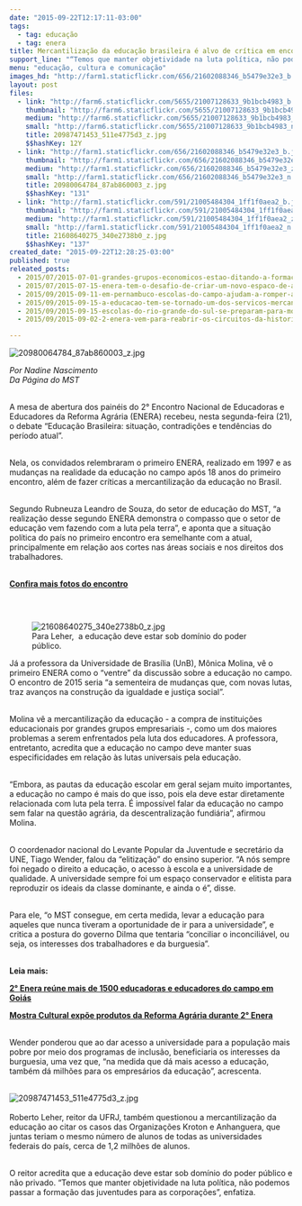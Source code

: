 ```yaml
---
date: "2015-09-22T12:17:11-03:00"
tags:
  - tag: educação
  - tag: enera
title: Mercantilização da educação brasileira é alvo de crítica em encontro de educadores
support_line: "“Temos que manter objetividade na luta política, não podemos passar a formação das juventudes para as corporações”, afirma o reitor da UFRJ, Roberto Leher."
menu: "educação, cultura e comunicação"
images_hd: "http://farm1.staticflickr.com/656/21602088346_b5479e32e3_b.jpg"
layout: post
files:
  - link: "http://farm6.staticflickr.com/5655/21007128633_9b1bcb4983_b.jpg"
    thumbnail: "http://farm6.staticflickr.com/5655/21007128633_9b1bcb4983_t.jpg"
    medium: "http://farm6.staticflickr.com/5655/21007128633_9b1bcb4983_z.jpg"
    small: "http://farm6.staticflickr.com/5655/21007128633_9b1bcb4983_n.jpg"
    title: 20987471453_511e4775d3_z.jpg
    $$hashKey: 12Y
  - link: "http://farm1.staticflickr.com/656/21602088346_b5479e32e3_b.jpg"
    thumbnail: "http://farm1.staticflickr.com/656/21602088346_b5479e32e3_t.jpg"
    medium: "http://farm1.staticflickr.com/656/21602088346_b5479e32e3_z.jpg"
    small: "http://farm1.staticflickr.com/656/21602088346_b5479e32e3_n.jpg"
    title: 20980064784_87ab860003_z.jpg
    $$hashKey: "131"
  - link: "http://farm1.staticflickr.com/591/21005484304_1ff1f0aea2_b.jpg"
    thumbnail: "http://farm1.staticflickr.com/591/21005484304_1ff1f0aea2_t.jpg"
    medium: "http://farm1.staticflickr.com/591/21005484304_1ff1f0aea2_z.jpg"
    small: "http://farm1.staticflickr.com/591/21005484304_1ff1f0aea2_n.jpg"
    title: 21608640275_340e2738b0_z.jpg
    $$hashKey: "137"
created_date: "2015-09-22T12:28:25-03:00"
published: true
releated_posts:
  - 2015/07/2015-07-01-grandes-grupos-economicos-estao-ditando-a-formacao-de-criancas-e-jovens-brasileiros.md
  - 2015/07/2015-07-15-enera-tem-o-desafio-de-criar-um-novo-espaco-de-articulacao-entre-os-trabalhadores-da-educacao.md
  - 2015/09/2015-09-11-em-pernambuco-escolas-do-campo-ajudam-a-romper-a-cerca-da-exclusao-escolar.md
  - 2015/09/2015-09-15-a-educacao-tem-se-tornado-um-dos-servicos-mercantis-mais-lucrativos-afirma-professor-da-uerj.md
  - 2015/09/2015-09-15-escolas-do-rio-grande-do-sul-se-preparam-para-mostrar-experiencias-no-2-enera.md
  - 2015/09/2015-09-02-2-enera-vem-para-reabrir-os-circuitos-da-historia-da-educacao-do-campo.md

---
```

<p><img alt="20980064784_87ab860003_z.jpg" src="http://farm1.staticflickr.com/656/21602088346_b5479e32e3_b.jpg" /></p>

<p><em>Por Nadine Nascimento<br />
Da P&aacute;gina do MST</em></p>

<p><br />
A mesa de abertura dos pain&eacute;is do 2&deg; Encontro Nacional de Educadoras e Educadores da Reforma Agr&aacute;ria (ENERA) recebeu, nesta segunda-feira (21), o debate &ldquo;Educa&ccedil;&atilde;o Brasileira: situa&ccedil;&atilde;o, contradi&ccedil;&otilde;es e tend&ecirc;ncias do per&iacute;odo atual&rdquo;.&nbsp;</p>

<p><br />
Nela, os convidados relembraram o primeiro ENERA, realizado em 1997 e as mudan&ccedil;as na realidade da educa&ccedil;&atilde;o no campo ap&oacute;s 18 anos do primeiro encontro, al&eacute;m de fazer cr&iacute;ticas a mercantiliza&ccedil;&atilde;o da educa&ccedil;&atilde;o no Brasil.</p>

<p><br />
Segundo Rubneuza Leandro de Souza, do setor de educa&ccedil;&atilde;o do MST, &ldquo;a realiza&ccedil;&atilde;o desse segundo ENERA demonstra o compasso que o setor de educa&ccedil;&atilde;o vem fazendo com a luta pela terra&rdquo;, e aponta que a situa&ccedil;&atilde;o pol&iacute;tica do pa&iacute;s no primeiro encontro era semelhante com a atual, principalmente em rela&ccedil;&atilde;o aos cortes nas &aacute;reas sociais e nos direitos dos trabalhadores.</p>

<p><br />
<strong><a href="https://www.flickr.com/photos/mstoficial/albums/72157658505211339/with/20987471453/" target="_blank">Confira mais fotos do encontro</a></strong></p>

<p>&nbsp;</p>

<figure class="image" style="float:right"><img alt="21608640275_340e2738b0_z.jpg" src="http://farm1.staticflickr.com/591/21005484304_1ff1f0aea2_b.jpg" />
<figcaption>Para Leher,&nbsp;&nbsp;a educa&ccedil;&atilde;o deve estar sob dom&iacute;nio do poder p&uacute;blico.</figcaption>
</figure>

<p>J&aacute; a professora da Universidade de Bras&iacute;lia (UnB), M&ocirc;nica Molina, v&ecirc; o primeiro ENERA como o &ldquo;ventre&rdquo; da discuss&atilde;o sobre a educa&ccedil;&atilde;o no campo. O encontro de 2015 seria &ldquo;a sementeira de mudan&ccedil;as que, com novas lutas, traz avan&ccedil;os na constru&ccedil;&atilde;o da igualdade e justi&ccedil;a social&rdquo;.</p>

<p><br />
Molina v&ecirc; a mercantiliza&ccedil;&atilde;o da educa&ccedil;&atilde;o - a compra de institui&ccedil;&otilde;es educacionais por grandes grupos empresariais -, como um dos maiores problemas a serem enfrentados pela luta dos educadores. A professora, entretanto, acredita que a educa&ccedil;&atilde;o no campo deve manter suas especificidades em rela&ccedil;&atilde;o &agrave;s lutas universais pela educa&ccedil;&atilde;o.</p>

<p><br />
&ldquo;Embora, as pautas da educa&ccedil;&atilde;o escolar em geral sejam muito importantes, a educa&ccedil;&atilde;o no campo &eacute; mais do que isso, pois ela deve estar diretamente relacionada com luta pela terra. &Eacute; imposs&iacute;vel falar da educa&ccedil;&atilde;o no campo sem falar na quest&atilde;o agr&aacute;ria, da descentraliza&ccedil;&atilde;o fundi&aacute;ria&rdquo;, afirmou Molina.</p>

<p><br />
O coordenador nacional do Levante Popular da Juventude e secret&aacute;rio da UNE, Tiago Wender, falou da &ldquo;elitiza&ccedil;&atilde;o&rdquo; do ensino superior. &ldquo;A n&oacute;s sempre foi negado o direito a educa&ccedil;&atilde;o, o acesso &agrave; escola e a universidade de qualidade. A universidade sempre foi um espa&ccedil;o conservador e elitista para reproduzir os ideais da classe dominante, e ainda o &eacute;&rdquo;, disse.</p>

<p><br />
Para ele, &ldquo;o MST consegue, em certa medida, levar a educa&ccedil;&atilde;o para aqueles que nunca tiveram a oportunidade de ir para a universidade&rdquo;, e critica a postura do governo Dilma que tentaria &ldquo;conciliar o inconcili&aacute;vel, ou seja, os interesses dos trabalhadores e da burguesia&rdquo;.</p>

<p><br />
<strong>Leia mais:</strong></p>

<p><strong><a href="http://www.mst.org.br/2015/09/21/abertura-2-enenra-construimos-a-ideia-de-que-a-libertacao-depende-do-povo-controlar-em-primeiro-lugar-o-conhecimento.html">2&deg; Enera re&uacute;ne mais de 1500 educadoras e educadores do campo em Goi&aacute;s</a></strong></p>

<p><strong><a href="http://www.mst.org.br/2015/09/21/mostra-cultural-expoe-produtos-da-reforma-agraria-durante-2-enera.html">Mostra Cultural exp&otilde;e produtos da Reforma Agr&aacute;ria durante 2&deg; Enera</a></strong></p>

<p><br />
Wender ponderou que ao dar acesso a universidade para a popula&ccedil;&atilde;o mais pobre por meio dos programas de inclus&atilde;o, beneficiaria os interesses da burguesia, uma vez que, &ldquo;na medida que d&aacute; mais acesso a educa&ccedil;&atilde;o, tamb&eacute;m d&aacute; milh&otilde;es para os empres&aacute;rios da educa&ccedil;&atilde;o&rdquo;, acrescenta.<br />
&nbsp;</p>

<p><img alt="20987471453_511e4775d3_z.jpg" src="http://farm6.staticflickr.com/5655/21007128633_9b1bcb4983_b.jpg" /><br />
<br />
Roberto Leher, reitor da UFRJ, tamb&eacute;m questionou a mercantiliza&ccedil;&atilde;o da educa&ccedil;&atilde;o ao citar os casos das Organiza&ccedil;&otilde;es Kroton e Anhanguera, que juntas teriam o mesmo n&uacute;mero de alunos de todas as universidades federais do pa&iacute;s, cerca de 1,2 milh&otilde;es de alunos.&nbsp;</p>

<p><br />
O reitor acredita que a educa&ccedil;&atilde;o deve estar sob dom&iacute;nio do poder p&uacute;blico e n&atilde;o privado. &ldquo;Temos que manter objetividade na luta pol&iacute;tica, n&atilde;o podemos passar a forma&ccedil;&atilde;o das juventudes para as corpora&ccedil;&otilde;es&rdquo;, enfatiza.</p>
